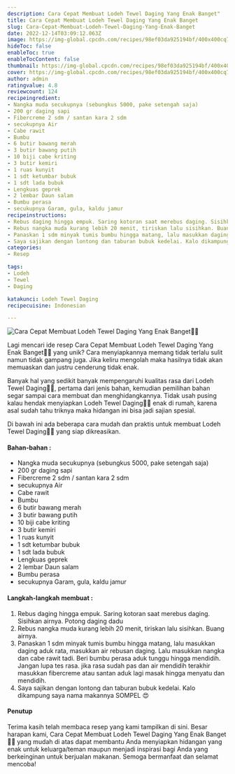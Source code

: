 ```yaml
---
description: Cara Cepat Membuat Lodeh Tewel Daging Yang Enak Banget"
title: Cara Cepat Membuat Lodeh Tewel Daging Yang Enak Banget
slug: Cara-Cepat-Membuat-Lodeh-Tewel-Daging-Yang-Enak-Banget
date: 2022-12-14T03:09:12.063Z
image: https://img-global.cpcdn.com/recipes/98ef03da925194bf/400x400cq70/photo.jpg
hideToc: false
enableToc: true
enableTocContent: false
thumbnail: https://img-global.cpcdn.com/recipes/98ef03da925194bf/400x400cq70/photo.jpg
cover: https://img-global.cpcdn.com/recipes/98ef03da925194bf/400x400cq70/photo.jpg
author: admin
ratingvalue: 4.8
reviewcount: 124
recipeingredient:
- Nangka muda secukupnya (sebungkus 5000, pake setengah saja)
- 200 gr daging sapi
- Fibercreme 2 sdm / santan kara 2 sdm
- secukupnya Air
- Cabe rawit
- Bumbu
- 6 butir bawang merah
- 3 butir bawang putih
- 10 biji cabe kriting
- 3 butir kemiri
- 1 ruas kunyit
- 1 sdt ketumbar bubuk
- 1 sdt lada bubuk
- Lengkuas geprek
- 2 lembar Daun salam
- Bumbu perasa
- secukupnya Garam, gula, kaldu jamur
recipeinstructions:
- Rebus daging hingga empuk. Saring kotoran saat merebus daging. Sisihkan airnya. Potong daging dadu
- Rebus nangka muda kurang lebih 20 menit, tiriskan lalu sisihkan. Buang airnya.
- Panaskan 1 sdm minyak tumis bumbu hingga matang, lalu masukkan daging aduk rata, masukkan air rebusan daging. Lalu masukkan nangka dan cabe rawit tadi. Beri bumbu perasa aduk tunggu hingga mendidih. Jangan lupa tes rasa. jika rasa sudah pas dan air mendidih terakhir masukkan fibercreme atau santan aduk lagi masak hingga menyatu dan mendidih.
- Saya sajikan dengan lontong dan taburan bubuk kedelai. Kalo dikampung saya nama makannya SOMPEL 😍
categories:
- Resep

tags:
- Lodeh
- Tewel
- Daging

katakunci: Lodeh Tewel Daging
recipecuisine: Indonesian

---
```


![Cara Cepat Membuat Lodeh Tewel Daging Yang Enak Banget👩‍🍳](https://img-global.cpcdn.com/recipes/98ef03da925194bf/400x400cq70/photo.jpg)

Lagi mencari ide resep Cara Cepat Membuat Lodeh Tewel Daging Yang Enak Banget👩‍🍳 yang unik? Cara menyiapkannya memang tidak terlalu sulit namun tidak gampang juga. Jika keliru mengolah maka hasilnya tidak akan memuaskan dan justru cenderung tidak enak.

Banyak hal yang sedikit banyak mempengaruhi kualitas rasa dari Lodeh Tewel Daging👩‍🍳, pertama dari jenis bahan, kemudian pemilihan bahan segar sampai cara membuat dan menghidangkannya. Tidak usah pusing kalau hendak menyiapkan Lodeh Tewel Daging👩‍🍳 enak di rumah, karena asal sudah tahu triknya maka hidangan ini bisa jadi sajian spesial.

Di bawah ini ada beberapa cara mudah dan praktis untuk membuat Lodeh Tewel Daging👩‍🍳 yang siap dikreasikan.

<!--inarticleads1-->

#### Bahan-bahan :

- Nangka muda secukupnya (sebungkus 5000, pake setengah saja)
- 200 gr daging sapi
- Fibercreme 2 sdm / santan kara 2 sdm
- secukupnya Air
- Cabe rawit
- Bumbu
- 6 butir bawang merah
- 3 butir bawang putih
- 10 biji cabe kriting
- 3 butir kemiri
- 1 ruas kunyit
- 1 sdt ketumbar bubuk
- 1 sdt lada bubuk
- Lengkuas geprek
- 2 lembar Daun salam
- Bumbu perasa
- secukupnya Garam, gula, kaldu jamur

<!--inarticleads2-->

#### Langkah-langkah membuat :

1. Rebus daging hingga empuk. Saring kotoran saat merebus daging. Sisihkan airnya. Potong daging dadu
1. Rebus nangka muda kurang lebih 20 menit, tiriskan lalu sisihkan. Buang airnya.
1. Panaskan 1 sdm minyak tumis bumbu hingga matang, lalu masukkan daging aduk rata, masukkan air rebusan daging. Lalu masukkan nangka dan cabe rawit tadi. Beri bumbu perasa aduk tunggu hingga mendidih. Jangan lupa tes rasa. jika rasa sudah pas dan air mendidih terakhir masukkan fibercreme atau santan aduk lagi masak hingga menyatu dan mendidih.
1. Saya sajikan dengan lontong dan taburan bubuk kedelai. Kalo dikampung saya nama makannya SOMPEL 😍

#### Penutup

Terima kasih telah membaca resep yang kami tampilkan di sini. Besar harapan kami, Cara Cepat Membuat Lodeh Tewel Daging Yang Enak Banget👩‍🍳 yang mudah di atas dapat membantu Anda menyiapkan hidangan yang enak untuk keluarga/teman maupun menjadi inspirasi bagi Anda yang berkeinginan untuk berjualan makanan. Semoga bermanfaat dan selamat mencoba!